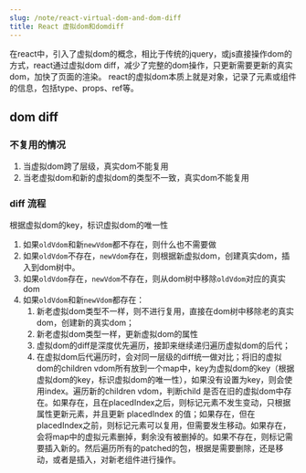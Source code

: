 ```yaml
---
slug: /note/react-virtual-dom-and-dom-diff
title: React 虚拟dom和domdiff
---
```

在react中，引入了虚拟dom的概念，相比于传统的jquery，或js直接操作dom的方式，react通过虚拟dom diff，减少了完整的dom操作，只更新需要更新的真实dom，加快了页面的渲染。
react的虚拟dom本质上就是对象，记录了元素或组件的信息，包括type、props、ref等。

## dom diff
### 不复用的情况
1. 当虚拟dom跨了层级，真实dom不能复用
2. 当老虚拟dom和新的虚拟dom的类型不一致，真实dom不能复用

### diff 流程
根据虚拟dom的key，标识虚拟dom的唯一性

1. 如果`oldVdom`和新`newVdom`都不存在，则什么也不需要做
2. 如果`oldVdom`不存在，`newVdom`存在，则根据新虚拟dom，创建真实dom，插入到dom树中。
3. 如果`oldVdom`存在，`newVdom`不存在，则从dom树中移除`oldVdom`对应的真实dom
4. 如果`oldVdom`和新`newVdom`都存在：
	1. 新老虚拟dom类型不一样，则不进行复用，直接在dom树中移除老的真实dom，创建新的真实dom；
	2. 新老虚拟dom类型一样，更新虚拟dom的属性
	3. 虚拟dom的diff是深度优先遍历，接卸来继续递归遍历虚拟dom的后代；
	4. 在虚拟dom后代遍历时，会对同一层级的diff统一做对比；将旧的虚拟dom的children vdom所有放到一个map中，key为虚拟dom的key（根据虚拟dom的key，标识虚拟dom的唯一性），如果没有设置为key，则会使用index。遍历新的children vdom，判断child 是否在旧的虚拟dom中存在。如果存在，且在placedIndex之后，则标记元素不发生变动，只根据属性更新元素，并且更新 placedIndex 的值；如果存在，但在placedIndex之前，则标记元素可以复用，但需要发生移动。如果存在，会将map中的虚拟元素删掉，剩余没有被删掉的。如果不存在，则标记需要插入新的。然后遍历所有的patched的包，根据是需要删除，还是移动，或者是插入，对新老组件进行操作。
